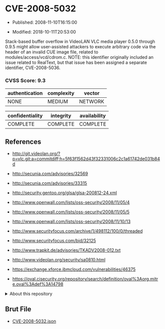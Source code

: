 # CVE-2008-5032

- Published: 2008-11-10T16:15:00

- Modified: 2018-10-11T20:53:00

Stack-based buffer overflow in VideoLAN VLC media player 0.5.0 through 0.9.5 might allow user-assisted attackers to execute arbitrary code via the header of an invalid CUE image file, related to modules/access/vcd/cdrom.c.  NOTE: this identifier originally included an issue related to RealText, but that issue has been assigned a separate identifier, CVE-2008-5036.

### CVSS Score: **9.3**

| authentication | complexity | vector |
| --- | --- | --- |
| NONE | MEDIUM | NETWORK |

| confidentiality | integrity | availability |
| --- | --- | --- |
| COMPLETE | COMPLETE | COMPLETE |

## References

* http://git.videolan.org/?p=vlc.git;a=commitdiff;h=5f63f1562d43f32331006c2c1a61742de031b84d

* http://secunia.com/advisories/32569

* http://secunia.com/advisories/33315

* http://security.gentoo.org/glsa/glsa-200812-24.xml

* http://www.openwall.com/lists/oss-security/2008/11/05/4

* http://www.openwall.com/lists/oss-security/2008/11/05/5

* http://www.openwall.com/lists/oss-security/2008/11/10/13

* http://www.securityfocus.com/archive/1/498112/100/0/threaded

* http://www.securityfocus.com/bid/32125

* http://www.trapkit.de/advisories/TKADV2008-012.txt

* http://www.videolan.org/security/sa0810.html

* https://exchange.xforce.ibmcloud.com/vulnerabilities/46375

* https://oval.cisecurity.org/repository/search/definition/oval%3Aorg.mitre.oval%3Adef%3A14798

<details>
<summary>About this repository</summary> 

  This repository is part of the project [Live Hack CVE](https://github.com/Live-Hack-CVE). Main website can be found [www.live-hack.org](https://www.live-hack.org) 
  
  Made by [Sn0wAlice](https://github.com/Sn0wAlice) for the people that care about security and need to have a feed of the latest CVEs. Hope you enjoy it, don't forget to star the repo and follow me on [Twitter](https://twitter.com/Sn0wAlice) and [Github](https://github.com/Sn0wAlice). And that is my [personnal website](https://www.alice-snow.me/)

  - [Home Page](https://github.com/Live-Hack-CVE)
  - [Framework](https://github.com/Live-Hack-CVE/cve-framework)
  - [CVE database](https://github.com/Live-Hack-CVE/full_database)
  - [Changelog](https://github.com/Live-Hack-CVE/Changelog)
</details>

## Brut File

* [CVE-2008-5032.json](https://raw.githubusercontent.com/Live-Hack-CVE/full_database/main/cves/2008/CVE-2008-5032.json)

